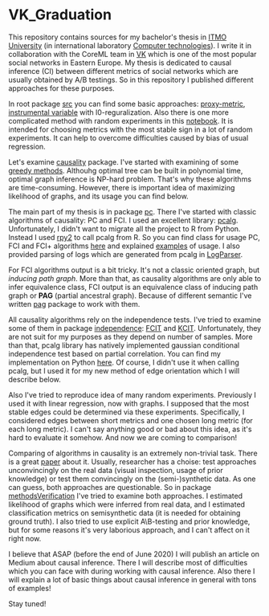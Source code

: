 # VK_Graduation

This repository contains sources for my bachelor's thesis in [ITMO University](https://en.itmo.ru/) (in international laboratory [Computer technologies](http://ctlab.ifmo.ru/en/)). I write it in collaboration with the CoreML team in [VK](vk.com) which is one of the most popular social networks in Eastern Europe. My thesis is dedicated to causal inference (CI) between different metrics of social networks which are usually obtained by A/B testings. So in this repository I published different approaches for these purposes.

In root package [src](https://github.com/AnverK/VK_Graduation/tree/master/src) you can find some basic approaches: [proxy-metric](https://github.com/AnverK/VK_Graduation/blob/master/src/MetricLinearRegression.py), [instrumental variable](https://github.com/AnverK/VK_Graduation/blob/master/src/InstrumentalVariable.py) with l0-reguralization. Also there is one more complicated method with random experiments in this [notebook](https://github.com/AnverK/VK_Graduation/blob/master/src/MetricStability.ipynb). It is intended for choosing metrics with the most stable sign in a lot of random experiments. It can help to overcome difficulties caused by bias of usual regression.

Let's examine [causality](https://github.com/AnverK/VK_Graduation/tree/master/src/causality) package. I've started with examining of some [greedy methods](https://github.com/AnverK/VK_Graduation/tree/master/src/causality/greedyBuilder). Althouhg optimal tree can be built in polynomial time, optimal graph inference is NP-hard problem. That's why these algorithms are time-consuming. However, there is important idea of maximizing likelihood of graphs, and its usage you can find below.

The main part of my thesis is in package [pc](https://github.com/AnverK/VK_Graduation/tree/master/src/causality/pc). There I've started with classic algorithms of causality: PC and FCI. I used an excellent library: [pcalg](http://pcalg.r-forge.r-project.org/). Unfortunately, I didn't want to migrate all the project to R from Python. Instead I used [rpy2](https://pypi.org/project/rpy2/) to call pcalg from R. So you can find class for usage PC, FCI and FCI+ algorithms [here](https://github.com/AnverK/VK_Graduation/blob/master/src/causality/pc/CausalGraphBuilder.py) and explained [examples](https://github.com/AnverK/VK_Graduation/blob/master/src/causality/pc/UsageExample.py) of usage. I also provided parsing of logs which are generated from pcalg in [LogParser](https://github.com/AnverK/VK_Graduation/blob/master/src/causality/pc/LogParser.py).

For FCI algorithms output is a bit tricky. It's not a classic oriented graph, but _inducing path graph_. More than that, as causality algorithms are only able to infer equivalence class, FCI output is an equivalence class of inducing path graph or __PAG__ (partial ancestral graph). Because of different semantic I've written [pag](https://github.com/AnverK/VK_Graduation/tree/master/src/causality/pc/pag) package to work with them.

All causality algorithms rely on the independence tests. I've tried to examine some of them in package [independence](https://github.com/AnverK/VK_Graduation/tree/master/src/causality/pc/independence): [FCIT](https://arxiv.org/pdf/1804.02747.pdf) and [KCIT](https://arxiv.org/ftp/arxiv/papers/1202/1202.3775.pdf). Unfortunately, they are not suit for my purposes as they depend on number of samples. More than that, pcalg library has natively implemented gaussian conditional independence test based on partial correlation. You can find my implementation on Python [here](https://github.com/AnverK/VK_Graduation/blob/master/src/causality/pc/independence/GaussIndependenceTest.py). Of course, I didn't use it when calling pcalg, but I used it for my new method of edge orientation which I will describe below.

Also I've tried to reproduce idea of many random experiments. Previously I used it with linear regression, now with graphs. I supposed that the most stable edges could be determined via these experiments. Specifically, I considered edges between short metrics and one chosen long metric (for each long metric). I can't say anything good or bad about this idea, as it's hard to evaluate it somehow. And now we are coming to comparison!

Comparing of algorithms in causality is an extremely non-trivial task. There is a great [paper](https://arxiv.org/pdf/1910.05387.pdf) about it. Usually, researcher has a choise: test approaches unconvincingly on the real data (visual inspection, usage of prior knowledge) or test them convincingly on the (semi-)synthetic data. As one can guess, both approaches are questionable. So in package [methodsVerification](https://github.com/AnverK/VK_Graduation/tree/master/src/causality/methodsVerification) I've tried to examine both approaches. I estimated likelihood of graphs which were inferred from real data, and I estimated classification metrics on semisynthetic data (it is needed for obtaining ground truth). I also tried to use explicit A\B-testing and prior knowledge, but for some reasons it's very laborious approach, and I can't affect on it right now.

I believe that ASAP (before the end of June 2020) I will publish an article on Medium about causal inference. There I will describe most of difficulties which you can face with during working with causal inference. Also there I will explain a lot of basic things about causal inference in general with tons of examples! 

Stay tuned!
